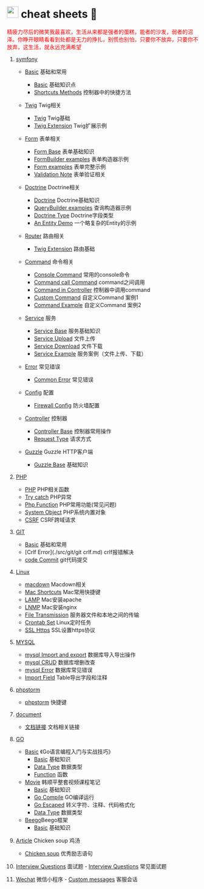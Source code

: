 # <img src="https://github.githubassets.com/images/icons/emoji/unicode/1f418.png" style="width:30px">  cheat sheets :memo:

<span style="color:red">精疲力尽后的微笑我最喜欢，生活从来都是强者的蛋糕，能者的沙发，弱者的沼泽。你睁开眼睛看看到处都是无力的挣扎，别慌也别怕，只要你不放弃，只要你不放弃，这生活，就永远充满希望</span>

1.  [symfony](src/symfony/Config/README.md "symfony") 
	- [Basic](src/symfony/Basic/README.md) 基础和常用
		- [Basic](./src/symfony/Basic/symfony.md) 基础知识点
        - [Shortcuts Methods](./src/symfony/Basic/shortcuts.md) 控制器中的快捷方法
   
   	- [Twig](src/symfony/Twig/twig.md) Twig相关
   		- [Twig](./src/symfony/Twig/twig.md) Twig基础
        - [Twig Extension](./src/symfony/Twig/extension.md) Twig扩展示例
    - [Form](src/symfony/From/base.md) 表单相关
        - [Form Base](./src/symfony/From/base.md) 表单基础知识
        - [FormBuilder examples](./src/symfony/From/form_build.md) 表单构造器示例
        - [Form examples](./src/symfony/From/example.md) 表单完整示例
        - [Validation Note](./src/symfony/From/validation.md) 表单验证相关
    - [Doctrine](src/symfony/Doctrine/base.md) Doctrine相关
        - [Doctrine](./src/symfony/Doctrine/base.md) Doctrine基础知识
        - [QueryBuilder examples](./src/symfony/Doctrine/query.md) 查询构造器示例
        - [Doctrine Type](./src/symfony/Doctrine/field.md) Doctrine字段类型
        - [An Entity Demo](./src/symfony/Doctrine/demo.md) 一个略复杂的Entity的示例
   	- [Router](src/symfony/Route/base.md) 路由相关
        - [Twig Extension](./src/symfony/Route/base.md) 路由基础
    - [Command](src/symfony/Command/console.md) 命令相关
        - [Console Command](./src/symfony/Command/console.md) 常用的console命令
        - [Command call Command](./src/symfony/Command/command.md) command之间调用
        - [Command in Controller](./src/symfony/Command/controller.md) 控制器中调用command
        - [Custom Command](./src/symfony/Command/custom.md) 自定义Command 案例1
        - [Command Example](./src/symfony/Command/command_example.md) 自定义Command 案例2
    - [Service](src/symfony/Service/base.md) 服务
        - [Service Base](./src/symfony/Service/base.md) 服务基础知识             
        - [Service Upload](./src/symfony/ServiceEg/uploadFileService.md) 文件上传
        - [Service Download](./src/symfony/ServiceEg/download.md) 文件下载
        - [Service Example](./src/symfony/ServiceEg/README.md) 服务案例（文件上传、下载）
   	- [Error](src/symfony/Error/error.md) 常见错误
        - [Common Error](./src/symfony/Error/error.md) 常见错误        
   	- [Config](src/symfony/Config/firewall.md) 配置
        - [Firewall Config](./src/symfony/Config/firewall.md) 防火墙配置        
   	- [Controller](src/symfony/Controller/controller.md) 控制器
        - [Controller Base](./src/symfony/Controller/controller.md) 控制器常用操作        
        - [Request Type](./src/symfony/Controller/Repository.md) 请求方式      
   	- [Guzzle](src/symfony/Guzzle/Guzzle.md) Guzzle HTTP客户端
        - [Guzzle Base](./src/symfony/Guzzle/Guzzle.md) 基础知识        

2.  [PHP](src/PHP/README.md "PHP")
    - [PHP](./src/PHP/PHP.md) PHP相关函数
    - [Try catch](./src/PHP/try_catch.md) PHP异常
    - [Php Function](./src/PHP/php_question.md) PHP常用功能(常见问题)
    - [System Object](./src/PHP/System_object.md) PHP系统内置对象
    - [CSRF](./src/PHP/csrf_token.md) CSRF跨域请求

3.  [GIT](src/git/base.md "PHP")
     - [Basic](src/git/base.md) 基础和常用
	 - [Crlf Error](./src/git/git crlf.md) crlf报错解决
	 - [code Commit](./src/git/git_base.md) git代码提交

4.  [Linux](src/Linux/README.md "Linux")
	- [macdown](./src/Markdown-Syntax-CN-master/syntax.md) Macdown相关
	- [Mac Shortcuts](src/Linux/mac_instruct.md) Mac常用快捷键
	- [LAMP](./src/service/mac_install_apache_php.md) Mac安装apache
	- [LNMP](./src/service/mac_install_nginx_php.md) Mac安装nginx
	- [File Transmission](./src/Linux/Linux.md) 服务器文件和本地之间的传输
	- [Crontab Set](./src/service/crontab.md) Linux定时任务
	- [SSL Https](./src/service/ssl_https.md) SSL设置https协议

5.  [MYSQL](src/Linux/README.md "MYSQL")	
	- [mysql Import and export](./src/mysql/mysql.md) 数据库导入导出操作
	- [mysql CRUD](./src/mysql/mysql.md) 数据库增删改查
	- [mysql Error](./src/mysql/mysql_error.md) 数据库常见错误
	- [Import Field](./src/mysql/mysql_error.md) Table导出字段和注释

6.  [phpstorm](src/Linux/README.md "phpstorm")
    - [phpstorm](./src/phpstrom/phpstorm.md) 快捷键

7.  [document](src/Linux/README.md "document")
	- [文档链接](./src/studyUrl.md) 文档相关链接

8.  [GO](src/Go/README.md "document")
    - [Basic](src/Go/Basic/basic.md) 《Go语言编程入门与实战技巧》
        - [Basic](src/Go/Basic/basic.md) 基础知识
        - [Data Type](src/Go/Basic/data_type.md) 数据类型
        - [Function](src/Go/Basic/function.md) 函数
    - [Movie](src/Go/Movie/base.md "document") 韩顺平整套视频课程笔记
        - [Basic](src/Go/Movie/base.md) 基础知识
        - [Go Compile](src/Go/Movie/compile.md) GO编译运行
        - [Go Escaped](src/Go/Movie/escaped.md) 转义字符、注释、代码格式化 
        - [Data Type](src/Go/Movie/var.md) 数据类型
    - [Beego](src/Go/Beego/Beego.md "document")Beego框架
        - [Basic](src/Go/Beego/Beego.md) 基础知识    
      
9.  [Article](src/Linux/README.md "document") Chicken soup 鸡汤
	- [Chicken soup](./src/Article/ClassicSayings.md) 优秀励志语句      

10.  [Interview Questions](src/Interview/interview.md "document") 面试题
	- [Interview Questions](./src/Interview/interview.md) 常见面试题      

11.  [Wechat](src/weixin/interview.md "document") 微信小程序
	- [Custom messages](./src/weixin/custom_message.md) 客服会话      
                
        








